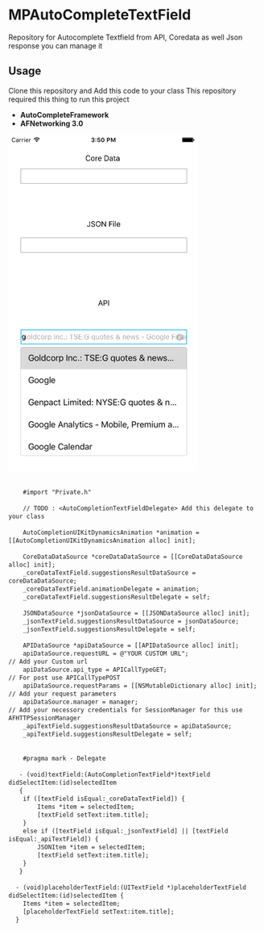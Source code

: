 # MPAutoCompleteTextField
Repository for Autocomplete Textfield from API, Coredata as well Json response you can manage it  

## Usage 

Clone this repository and Add this code to your class
This repository required this thing to run this project 
  
 -  **AutoCompleteFramework**
 -  **AFNetworking 3.0**

![Alt][screenshot1]

[screenshot1]: https://github.com/mpatelCAS/MPAutoCompleteText/blob/master/demo.png

```obj-c

    #import "Private.h"  
    
    // TODO : <AutoCompletionTextFieldDelegate> Add this delegate to your class 

    AutoCompletionUIKitDynamicsAnimation *animation = [[AutoCompletionUIKitDynamicsAnimation alloc] init];
    
    CoreDataDataSource *coreDataDataSource = [[CoreDataDataSource alloc] init];
    _coreDataTextField.suggestionsResultDataSource = coreDataDataSource;
    _coreDataTextField.animationDelegate = animation;
    _coreDataTextField.suggestionsResultDelegate = self;
    
    JSONDataSource *jsonDataSource = [[JSONDataSource alloc] init];
    _jsonTextField.suggestionsResultDataSource = jsonDataSource;
    _jsonTextField.suggestionsResultDelegate = self;
    
    APIDataSource *apiDataSource = [[APIDataSource alloc] init];
    apiDataSource.requestURL = @"YOUR CUSTOM URL";                       // Add your Custom url
    apiDataSource.api_type = APICallTypeGET;                             // For post use APICallTypePOST
    apiDataSource.requestParams = [[NSMutableDictionary alloc] init];    // Add your request parameters 
    apiDataSource.manager = manager;                                     // Add your necessory credentials for SessionManager for this use AFHTTPSessionManager
    _apiTextField.suggestionsResultDataSource = apiDataSource;
    _apiTextField.suggestionsResultDelegate = self;


    #pragma mark - Delegate

   - (void)textField:(AutoCompletionTextField*)textField didSelectItem:(id)selectedItem
   {
    if ([textField isEqual:_coreDataTextField]) {
        Items *item = selectedItem;
        [textField setText:item.title];
    }
    else if ([textField isEqual:_jsonTextField] || [textField isEqual:_apiTextField]) {
        JSONItem *item = selectedItem;
        [textField setText:item.title];
    }
   }

  - (void)placeholderTextField:(UITextField *)placeholderTextField didSelectItem:(id)selectedItem {
    Items *item = selectedItem;
    [placeholderTextField setText:item.title];
  }
